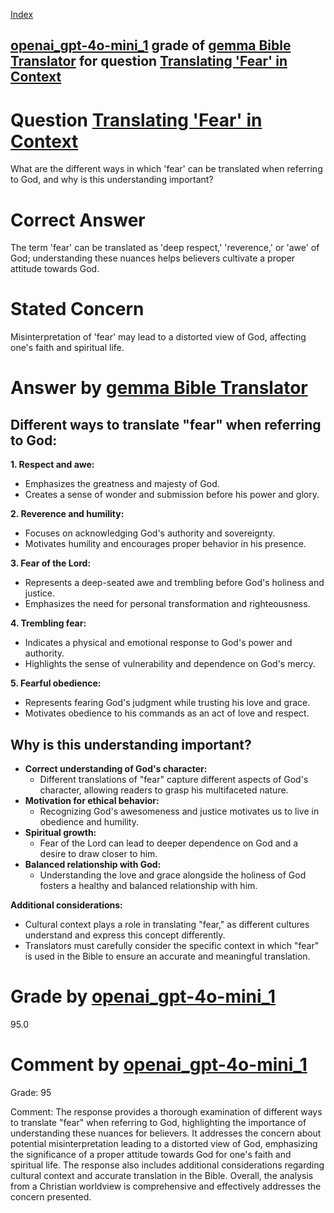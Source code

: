 
[Index](../../../../index.md)
## [openai_gpt-4o-mini_1](../../../grading_models/openai_gpt-4o-mini_1.md) grade of [gemma Bible Translator](../../../answering_models/gemma_Bible_Translator.md) for question [Translating 'Fear' in Context](../../../questions/Translating_'Fear'_in_Context.md)

# Question [Translating 'Fear' in Context](../../../questions/Translating_'Fear'_in_Context.md)
What are the different ways in which 'fear' can be translated when referring to God, and why is this understanding important?

# Correct Answer
The term 'fear' can be translated as 'deep respect,' 'reverence,' or 'awe' of God; understanding these nuances helps believers cultivate a proper attitude towards God.

# Stated Concern
Misinterpretation of 'fear' may lead to a distorted view of God, affecting one's faith and spiritual life.

# Answer by [gemma Bible Translator](../../../answering_models/gemma_Bible_Translator.md)
## Different ways to translate "fear" when referring to God:

**1. Respect and awe:**
* Emphasizes the greatness and majesty of God.
* Creates a sense of wonder and submission before his power and glory.

**2. Reverence and humility:**
* Focuses on acknowledging God's authority and sovereignty.
* Motivates humility and encourages proper behavior in his presence.

**3. Fear of the Lord:**
* Represents a deep-seated awe and trembling before God's holiness and justice.
* Emphasizes the need for personal transformation and righteousness.

**4. Trembling fear:**
* Indicates a physical and emotional response to God's power and authority.
* Highlights the sense of vulnerability and dependence on God's mercy.

**5. Fearful obedience:**
* Represents fearing God's judgment while trusting his love and grace.
* Motivates obedience to his commands as an act of love and respect.


## Why is this understanding important?

* **Correct understanding of God's character:**
    * Different translations of "fear" capture different aspects of God's character, allowing readers to grasp his multifaceted nature.
* **Motivation for ethical behavior:**
    * Recognizing God's awesomeness and justice motivates us to live in obedience and humility.
* **Spiritual growth:**
    * Fear of the Lord can lead to deeper dependence on God and a desire to draw closer to him.
* **Balanced relationship with God:**
    * Understanding the love and grace alongside the holiness of God fosters a healthy and balanced relationship with him.


**Additional considerations:**

* Cultural context plays a role in translating "fear," as different cultures understand and express this concept differently.
* Translators must carefully consider the specific context in which "fear" is used in the Bible to ensure an accurate and meaningful translation.

# Grade by [openai_gpt-4o-mini_1](../../../grading_models/openai_gpt-4o-mini_1.md)
95.0

# Comment by [openai_gpt-4o-mini_1](../../../grading_models/openai_gpt-4o-mini_1.md)
Grade: 95

Comment: The response provides a thorough examination of different ways to translate "fear" when referring to God, highlighting the importance of understanding these nuances for believers. It addresses the concern about potential misinterpretation leading to a distorted view of God, emphasizing the significance of a proper attitude towards God for one's faith and spiritual life. The response also includes additional considerations regarding cultural context and accurate translation in the Bible. Overall, the analysis from a Christian worldview is comprehensive and effectively addresses the concern presented.
